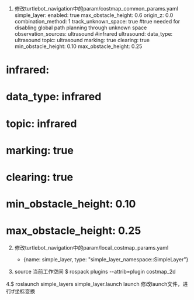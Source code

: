 1. 修改turtlebot_navigation中的param/costmap_common_params.yaml
simple_layer:
  enabled:              true
  max_obstacle_height:  0.6
  origin_z:             0.0
  combination_method:   1
  track_unknown_space:  true    #true needed for disabling global path planning through unknown space
  observation_sources:  ultrasound #infrared
  ultrasound:
    data_type: ultrasound
    topic: ultrasound
    marking: true
    clearing: true
    min_obstacle_height: 0.10
    max_obstacle_height: 0.25
#  infrared:
#    data_type: infrared
#    topic: infrared
#    marking: true
#    clearing: true
#    min_obstacle_height: 0.10
#    max_obstacle_height: 0.25


2. 修改turtlebot_navigation中的param/local_costmap_params.yaml
    - {name: simple_layer,     type: "simple_layer_namespace::SimpleLayer"}


3. source 当前工作空间
  $ rospack plugins --attrib=plugin costmap_2d

4.$ roslaunch simple_layers simple_layer.launch
  launch 修改launch文件，进行tf坐标变换
